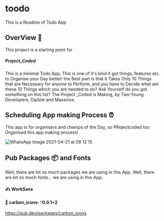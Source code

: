 # toodo

This is a Readme of Todo App

## OverView 👀

This project is a starting point for 
##### Project_Coded 

This is a minimal Todo App, This is one of it's kind it got things, features etc.  to Organise your Day better! the Best part is that it Takes Only 10 Things that are Necessary for anyone to Perform, and you have to Decide what are these 10 Things which you are needed to do? Ask Yourself do you got something on this list? The Project _Coded is Making, by Two Young Developers, Dadzie and Maxsinss.

## Scheduling App making Process ⏰

This app is for organisers and champs of the Day, so PRojectcoded too Organised this app making process! 

![WhatsApp Image 2021-04-21 at 08 12 15](https://user-images.githubusercontent.com/64954854/115496871-31d18a00-a288-11eb-83df-c533cd6c8e28.jpeg)

## Pub Packages 📦 and Fonts

Well, there are bit so much packages we are using in this App, 
Well, there are bit so much fonts... we are using in this App,
#### ✍️ WorkSans


#### 🔗 carbon_icons: ^0.0.1+2 
https://pub.dev/packages/carbon_icons


